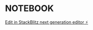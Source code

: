 # NOTEBOOK

[Edit in StackBlitz next generation editor ⚡️](https://stackblitz.com/~/github.com/Chencyyy/NOTEBOOK)